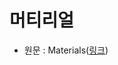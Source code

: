 # 머티리얼

- 원문 : Materials([링크](https://developer.unigine.com/en/docs/2.11/content/materials/?rlang=cpp))